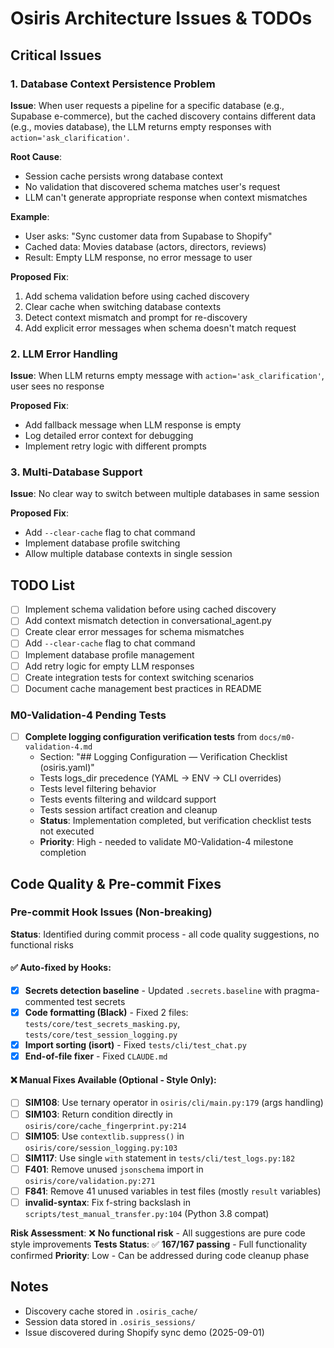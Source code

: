 # Osiris Architecture Issues & TODOs

## Critical Issues

### 1. Database Context Persistence Problem
**Issue**: When user requests a pipeline for a specific database (e.g., Supabase e-commerce), but the cached discovery contains different data (e.g., movies database), the LLM returns empty responses with `action='ask_clarification'`.

**Root Cause**: 
- Session cache persists wrong database context
- No validation that discovered schema matches user's request
- LLM can't generate appropriate response when context mismatches

**Example**:
- User asks: "Sync customer data from Supabase to Shopify"
- Cached data: Movies database (actors, directors, reviews)
- Result: Empty LLM response, no error message to user

**Proposed Fix**:
1. Add schema validation before using cached discovery
2. Clear cache when switching database contexts
3. Detect context mismatch and prompt for re-discovery
4. Add explicit error messages when schema doesn't match request

### 2. LLM Error Handling
**Issue**: When LLM returns empty message with `action='ask_clarification'`, user sees no response

**Proposed Fix**:
- Add fallback message when LLM response is empty
- Log detailed error context for debugging
- Implement retry logic with different prompts

### 3. Multi-Database Support
**Issue**: No clear way to switch between multiple databases in same session

**Proposed Fix**:
- Add `--clear-cache` flag to chat command
- Implement database profile switching
- Allow multiple database contexts in single session

## TODO List

- [ ] Implement schema validation before using cached discovery
- [ ] Add context mismatch detection in conversational_agent.py
- [ ] Create clear error messages for schema mismatches
- [ ] Add `--clear-cache` flag to chat command
- [ ] Implement database profile management
- [ ] Add retry logic for empty LLM responses
- [ ] Create integration tests for context switching scenarios
- [ ] Document cache management best practices in README

### M0-Validation-4 Pending Tests

- [ ] **Complete logging configuration verification tests** from `docs/m0-validation-4.md` 
  - Section: "## Logging Configuration — Verification Checklist (osiris.yaml)"
  - Tests logs_dir precedence (YAML → ENV → CLI overrides)
  - Tests level filtering behavior  
  - Tests events filtering and wildcard support
  - Tests session artifact creation and cleanup
  - **Status**: Implementation completed, but verification checklist tests not executed
  - **Priority**: High - needed to validate M0-Validation-4 milestone completion

## Code Quality & Pre-commit Fixes

### Pre-commit Hook Issues (Non-breaking)
**Status**: Identified during commit process - all code quality suggestions, no functional risks

#### ✅ Auto-fixed by Hooks:
- [x] **Secrets detection baseline** - Updated `.secrets.baseline` with pragma-commented test secrets
- [x] **Code formatting (Black)** - Fixed 2 files: `tests/core/test_secrets_masking.py`, `tests/core/test_session_logging.py`  
- [x] **Import sorting (isort)** - Fixed `tests/cli/test_chat.py`
- [x] **End-of-file fixer** - Fixed `CLAUDE.md`

#### ❌ Manual Fixes Available (Optional - Style Only):
- [ ] **SIM108**: Use ternary operator in `osiris/cli/main.py:179` (args handling)
- [ ] **SIM103**: Return condition directly in `osiris/core/cache_fingerprint.py:214`  
- [ ] **SIM105**: Use `contextlib.suppress()` in `osiris/core/session_logging.py:103`
- [ ] **SIM117**: Use single `with` statement in `tests/cli/test_logs.py:182`
- [ ] **F401**: Remove unused `jsonschema` import in `osiris/core/validation.py:271`
- [ ] **F841**: Remove 41 unused variables in test files (mostly `result` variables)
- [ ] **invalid-syntax**: Fix f-string backslash in `scripts/test_manual_transfer.py:104` (Python 3.8 compat)

**Risk Assessment**: ❌ **No functional risk** - All suggestions are pure code style improvements
**Tests Status**: ✅ **167/167 passing** - Full functionality confirmed
**Priority**: Low - Can be addressed during code cleanup phase

## Notes

- Discovery cache stored in `.osiris_cache/`
- Session data stored in `.osiris_sessions/`
- Issue discovered during Shopify sync demo (2025-09-01)
